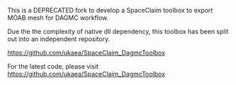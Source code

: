 This is a DEPRECATED fork to develop a SpaceClaim toolbox to export MOAB mesh for DAGMC workflow. 

Due the the complexity of native dll dependency, this toolbox has been split out into an independent repository. 

https://github.com/ukaea/SpaceClaim_DagmcToolbox

For the latest code, please visit
https://github.com/ukaea/SpaceClaim_DagmcToolbox